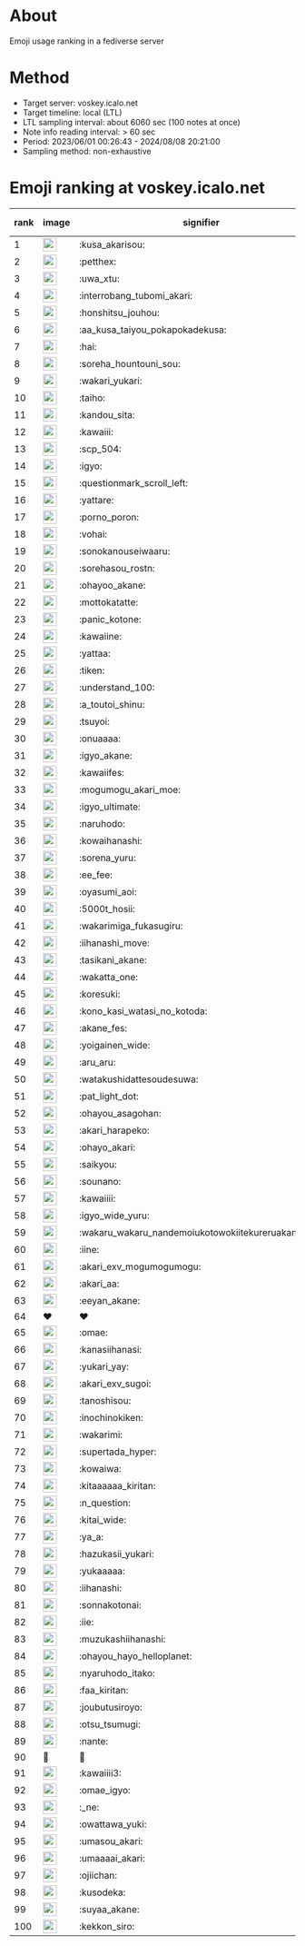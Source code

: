 # About
Emoji usage ranking in a fediverse server

# Method
- Target server: voskey.icalo.net
- Target timeline: local (LTL)
- LTL sampling interval: about 6060 sec (100 notes at once)
- Note info reading interval: > 60 sec
- Period: 2023/06/01 00:26:43 - 2024/08/08 20:21:00 
- Sampling method: non-exhaustive

# Emoji ranking at voskey.icalo.net

|rank|image|signifier|type|frequency score|
|----|----|----|----|----|
|1|<img height="24" src="https://voskey.icalo.net/emoji/kusa_akarisou.webp">|:kusa_akarisou:|custom|30052|
|2|<img height="24" src="https://voskey.icalo.net/emoji/petthex.webp">|:petthex:|custom|21798|
|3|<img height="24" src="https://voskey.icalo.net/emoji/uwa_xtu.webp">|:uwa_xtu:|custom|11913|
|4|<img height="24" src="https://voskey.icalo.net/emoji/interrobang_tubomi_akari.webp">|:interrobang_tubomi_akari:|custom|11633|
|5|<img height="24" src="https://voskey.icalo.net/emoji/honshitsu_jouhou.webp">|:honshitsu_jouhou:|custom|9093|
|6|<img height="24" src="https://voskey.icalo.net/emoji/aa_kusa_taiyou_pokapokadekusa.webp">|:aa_kusa_taiyou_pokapokadekusa:|custom|8869|
|7|<img height="24" src="https://voskey.icalo.net/emoji/hai.webp">|:hai:|custom|7923|
|8|<img height="24" src="https://voskey.icalo.net/emoji/soreha_hountouni_sou.webp">|:soreha_hountouni_sou:|custom|7037|
|9|<img height="24" src="https://voskey.icalo.net/emoji/wakari_yukari.webp">|:wakari_yukari:|custom|6787|
|10|<img height="24" src="https://voskey.icalo.net/emoji/taiho.webp">|:taiho:|custom|6684|
|11|<img height="24" src="https://voskey.icalo.net/emoji/kandou_sita.webp">|:kandou_sita:|custom|6069|
|12|<img height="24" src="https://voskey.icalo.net/emoji/kawaiii.webp">|:kawaiii:|custom|6059|
|13|<img height="24" src="https://voskey.icalo.net/emoji/scp_504.webp">|:scp_504:|custom|5724|
|14|<img height="24" src="https://voskey.icalo.net/emoji/igyo.webp">|:igyo:|custom|4483|
|15|<img height="24" src="https://voskey.icalo.net/emoji/questionmark_scroll_left.webp">|:questionmark_scroll_left:|custom|4459|
|16|<img height="24" src="https://voskey.icalo.net/emoji/yattare.webp">|:yattare:|custom|4449|
|17|<img height="24" src="https://voskey.icalo.net/emoji/porno_poron.webp">|:porno_poron:|custom|4369|
|18|<img height="24" src="https://voskey.icalo.net/emoji/vohai.webp">|:vohai:|custom|4166|
|19|<img height="24" src="https://voskey.icalo.net/emoji/sonokanouseiwaaru.webp">|:sonokanouseiwaaru:|custom|4127|
|20|<img height="24" src="https://voskey.icalo.net/emoji/sorehasou_rostn.webp">|:sorehasou_rostn:|custom|3973|
|21|<img height="24" src="https://voskey.icalo.net/emoji/ohayoo_akane.webp">|:ohayoo_akane:|custom|3966|
|22|<img height="24" src="https://voskey.icalo.net/emoji/mottokatatte.webp">|:mottokatatte:|custom|3703|
|23|<img height="24" src="https://voskey.icalo.net/emoji/panic_kotone.webp">|:panic_kotone:|custom|3688|
|24|<img height="24" src="https://voskey.icalo.net/emoji/kawaiine.webp">|:kawaiine:|custom|3659|
|25|<img height="24" src="https://voskey.icalo.net/emoji/yattaa.webp">|:yattaa:|custom|3603|
|26|<img height="24" src="https://voskey.icalo.net/emoji/tiken.webp">|:tiken:|custom|3590|
|27|<img height="24" src="https://voskey.icalo.net/emoji/understand_100.webp">|:understand_100:|custom|3545|
|28|<img height="24" src="https://voskey.icalo.net/emoji/a_toutoi_shinu.webp">|:a_toutoi_shinu:|custom|3290|
|29|<img height="24" src="https://voskey.icalo.net/emoji/tsuyoi.webp">|:tsuyoi:|custom|3255|
|30|<img height="24" src="https://voskey.icalo.net/emoji/onuaaaa.webp">|:onuaaaa:|custom|3049|
|31|<img height="24" src="https://voskey.icalo.net/emoji/igyo_akane.webp">|:igyo_akane:|custom|2983|
|32|<img height="24" src="https://voskey.icalo.net/emoji/kawaiifes.webp">|:kawaiifes:|custom|2839|
|33|<img height="24" src="https://voskey.icalo.net/emoji/mogumogu_akari_moe.webp">|:mogumogu_akari_moe:|custom|2836|
|34|<img height="24" src="https://voskey.icalo.net/emoji/igyo_ultimate.webp">|:igyo_ultimate:|custom|2808|
|35|<img height="24" src="https://voskey.icalo.net/emoji/naruhodo.webp">|:naruhodo:|custom|2785|
|36|<img height="24" src="https://voskey.icalo.net/emoji/kowaihanashi.webp">|:kowaihanashi:|custom|2702|
|37|<img height="24" src="https://voskey.icalo.net/emoji/sorena_yuru.webp">|:sorena_yuru:|custom|2564|
|38|<img height="24" src="https://voskey.icalo.net/emoji/ee_fee.webp">|:ee_fee:|custom|2564|
|39|<img height="24" src="https://voskey.icalo.net/emoji/oyasumi_aoi.webp">|:oyasumi_aoi:|custom|2525|
|40|<img height="24" src="https://voskey.icalo.net/emoji/5000t_hosii.webp">|:5000t_hosii:|custom|2475|
|41|<img height="24" src="https://voskey.icalo.net/emoji/wakarimiga_fukasugiru.webp">|:wakarimiga_fukasugiru:|custom|2424|
|42|<img height="24" src="https://voskey.icalo.net/emoji/iihanashi_move.webp">|:iihanashi_move:|custom|2381|
|43|<img height="24" src="https://voskey.icalo.net/emoji/tasikani_akane.webp">|:tasikani_akane:|custom|2183|
|44|<img height="24" src="https://voskey.icalo.net/emoji/wakatta_one.webp">|:wakatta_one:|custom|2174|
|45|<img height="24" src="https://voskey.icalo.net/emoji/koresuki.webp">|:koresuki:|custom|2164|
|46|<img height="24" src="https://voskey.icalo.net/emoji/kono_kasi_watasi_no_kotoda.webp">|:kono_kasi_watasi_no_kotoda:|custom|2148|
|47|<img height="24" src="https://voskey.icalo.net/emoji/akane_fes.webp">|:akane_fes:|custom|2146|
|48|<img height="24" src="https://voskey.icalo.net/emoji/yoigainen_wide.webp">|:yoigainen_wide:|custom|2132|
|49|<img height="24" src="https://voskey.icalo.net/emoji/aru_aru.webp">|:aru_aru:|custom|2109|
|50|<img height="24" src="https://voskey.icalo.net/emoji/watakushidattesoudesuwa.webp">|:watakushidattesoudesuwa:|custom|2106|
|51|<img height="24" src="https://voskey.icalo.net/emoji/pat_light_dot.webp">|:pat_light_dot:|custom|2055|
|52|<img height="24" src="https://voskey.icalo.net/emoji/ohayou_asagohan.webp">|:ohayou_asagohan:|custom|2013|
|53|<img height="24" src="https://voskey.icalo.net/emoji/akari_harapeko.webp">|:akari_harapeko:|custom|1993|
|54|<img height="24" src="https://voskey.icalo.net/emoji/ohayo_akari.webp">|:ohayo_akari:|custom|1964|
|55|<img height="24" src="https://voskey.icalo.net/emoji/saikyou.webp">|:saikyou:|custom|1955|
|56|<img height="24" src="https://voskey.icalo.net/emoji/sounano.webp">|:sounano:|custom|1940|
|57|<img height="24" src="https://voskey.icalo.net/emoji/kawaiiii.webp">|:kawaiiii:|custom|1908|
|58|<img height="24" src="https://voskey.icalo.net/emoji/igyo_wide_yuru.webp">|:igyo_wide_yuru:|custom|1894|
|59|<img height="24" src="https://voskey.icalo.net/emoji/wakaru_wakaru_nandemoiukotowokiitekureruakanetyan.webp">|:wakaru_wakaru_nandemoiukotowokiitekureruakanetyan:|custom|1816|
|60|<img height="24" src="https://voskey.icalo.net/emoji/iine.webp">|:iine:|custom|1809|
|61|<img height="24" src="https://voskey.icalo.net/emoji/akari_exv_mogumogumogu.webp">|:akari_exv_mogumogumogu:|custom|1794|
|62|<img height="24" src="https://voskey.icalo.net/emoji/akari_aa.webp">|:akari_aa:|custom|1755|
|63|<img height="24" src="https://voskey.icalo.net/emoji/eeyan_akane.webp">|:eeyan_akane:|custom|1712|
|64|❤|❤|unicode|1682|
|65|<img height="24" src="https://voskey.icalo.net/emoji/omae.webp">|:omae:|custom|1669|
|66|<img height="24" src="https://voskey.icalo.net/emoji/kanasiihanasi.webp">|:kanasiihanasi:|custom|1641|
|67|<img height="24" src="https://voskey.icalo.net/emoji/yukari_yay.webp">|:yukari_yay:|custom|1622|
|68|<img height="24" src="https://voskey.icalo.net/emoji/akari_exv_sugoi.webp">|:akari_exv_sugoi:|custom|1620|
|69|<img height="24" src="https://voskey.icalo.net/emoji/tanoshisou.webp">|:tanoshisou:|custom|1619|
|70|<img height="24" src="https://voskey.icalo.net/emoji/inochinokiken.webp">|:inochinokiken:|custom|1615|
|71|<img height="24" src="https://voskey.icalo.net/emoji/wakarimi.webp">|:wakarimi:|custom|1576|
|72|<img height="24" src="https://voskey.icalo.net/emoji/supertada_hyper.webp">|:supertada_hyper:|custom|1555|
|73|<img height="24" src="https://voskey.icalo.net/emoji/kowaiwa.webp">|:kowaiwa:|custom|1524|
|74|<img height="24" src="https://voskey.icalo.net/emoji/kitaaaaaa_kiritan.webp">|:kitaaaaaa_kiritan:|custom|1510|
|75|<img height="24" src="https://voskey.icalo.net/emoji/n_question.webp">|:n_question:|custom|1509|
|76|<img height="24" src="https://voskey.icalo.net/emoji/kitai_wide.webp">|:kitai_wide:|custom|1498|
|77|<img height="24" src="https://voskey.icalo.net/emoji/ya_a.webp">|:ya_a:|custom|1496|
|78|<img height="24" src="https://voskey.icalo.net/emoji/hazukasii_yukari.webp">|:hazukasii_yukari:|custom|1452|
|79|<img height="24" src="https://voskey.icalo.net/emoji/yukaaaaa.webp">|:yukaaaaa:|custom|1403|
|80|<img height="24" src="https://voskey.icalo.net/emoji/iihanashi.webp">|:iihanashi:|custom|1375|
|81|<img height="24" src="https://voskey.icalo.net/emoji/sonnakotonai.webp">|:sonnakotonai:|custom|1366|
|82|<img height="24" src="https://voskey.icalo.net/emoji/iie.webp">|:iie:|custom|1353|
|83|<img height="24" src="https://voskey.icalo.net/emoji/muzukashiihanashi.webp">|:muzukashiihanashi:|custom|1343|
|84|<img height="24" src="https://voskey.icalo.net/emoji/ohayou_hayo_helloplanet.webp">|:ohayou_hayo_helloplanet:|custom|1331|
|85|<img height="24" src="https://voskey.icalo.net/emoji/nyaruhodo_itako.webp">|:nyaruhodo_itako:|custom|1315|
|86|<img height="24" src="https://voskey.icalo.net/emoji/faa_kiritan.webp">|:faa_kiritan:|custom|1308|
|87|<img height="24" src="https://voskey.icalo.net/emoji/joubutusiroyo.webp">|:joubutusiroyo:|custom|1292|
|88|<img height="24" src="https://voskey.icalo.net/emoji/otsu_tsumugi.webp">|:otsu_tsumugi:|custom|1265|
|89|<img height="24" src="https://voskey.icalo.net/emoji/nante.webp">|:nante:|custom|1246|
|90|🤔|🤔|unicode|1240|
|91|<img height="24" src="https://voskey.icalo.net/emoji/kawaiiii3.webp">|:kawaiiii3:|custom|1235|
|92|<img height="24" src="https://voskey.icalo.net/emoji/omae_igyo.webp">|:omae_igyo:|custom|1233|
|93|<img height="24" src="https://voskey.icalo.net/emoji/_ne.webp">|:_ne:|custom|1227|
|94|<img height="24" src="https://voskey.icalo.net/emoji/owattawa_yuki.webp">|:owattawa_yuki:|custom|1220|
|95|<img height="24" src="https://voskey.icalo.net/emoji/umasou_akari.webp">|:umasou_akari:|custom|1180|
|96|<img height="24" src="https://voskey.icalo.net/emoji/umaaaai_akari.webp">|:umaaaai_akari:|custom|1177|
|97|<img height="24" src="https://voskey.icalo.net/emoji/ojiichan.webp">|:ojiichan:|custom|1166|
|98|<img height="24" src="https://voskey.icalo.net/emoji/kusodeka.webp">|:kusodeka:|custom|1163|
|99|<img height="24" src="https://voskey.icalo.net/emoji/suyaa_akane.webp">|:suyaa_akane:|custom|1162|
|100|<img height="24" src="https://voskey.icalo.net/emoji/kekkon_siro.webp">|:kekkon_siro:|custom|1160|
